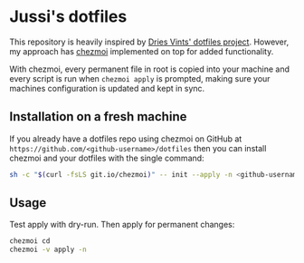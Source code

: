 # Jussi's dotfiles

This repository is heavily inspired by [Dries Vints' dotfiles project](https://github.com/driesvints/dotfiles).
However, my approach has [chezmoi](https://github.com/twpayne/chezmoi) implemented on top for added functionality.

With chezmoi, every permanent file in root is copied into your machine and every script is run when `chezmoi apply` is prompted,
making sure your machines configuration is updated and kept in sync.

## Installation on a fresh machine

If you already have a dotfiles repo using chezmoi on GitHub at `https://github.com/<github-username>/dotfiles`
then you can install chezmoi and your dotfiles with the single command:

```bash
sh -c "$(curl -fsLS git.io/chezmoi)" -- init --apply -n <github-username>
```

## Usage

Test apply with dry-run. Then apply for permanent changes:

```bash
chezmoi cd
chezmoi -v apply -n
```